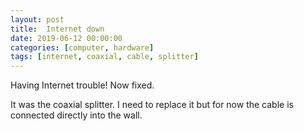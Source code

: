 ```yaml
---
layout: post
title:  Internet down
date: 2019-06-12 00:00:00
categories: [computer, hardware]
tags: [internet, coaxial, cable, splitter]
---
```


Having Internet trouble! Now fixed.

It was the coaxial splitter. I need to replace it but for now the cable is connected directly into the wall.
